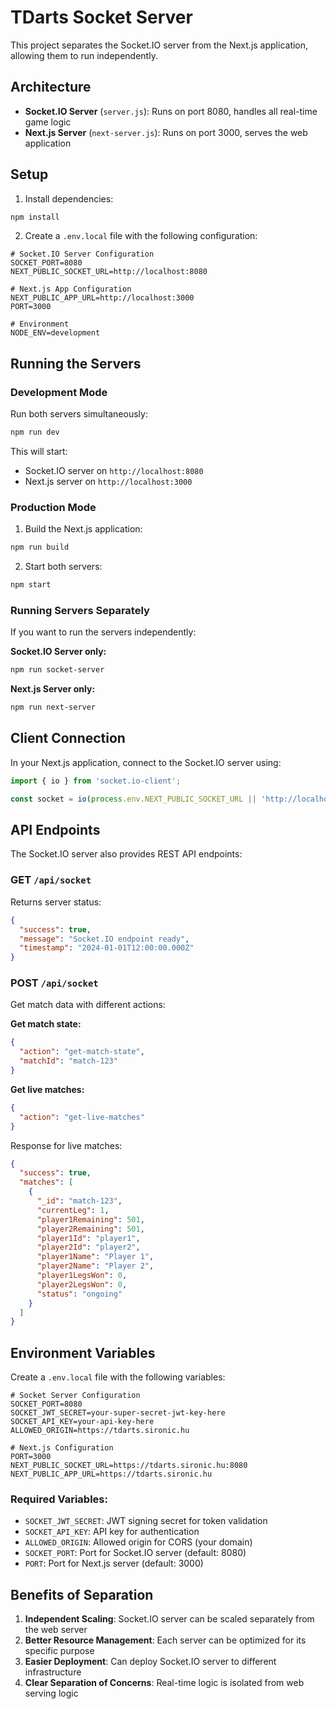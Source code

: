 # TDarts Socket Server

This project separates the Socket.IO server from the Next.js application, allowing them to run independently.

## Architecture

- **Socket.IO Server** (`server.js`): Runs on port 8080, handles all real-time game logic
- **Next.js Server** (`next-server.js`): Runs on port 3000, serves the web application

## Setup

1. Install dependencies:
```bash
npm install
```

2. Create a `.env.local` file with the following configuration:
```env
# Socket.IO Server Configuration
SOCKET_PORT=8080
NEXT_PUBLIC_SOCKET_URL=http://localhost:8080

# Next.js App Configuration
NEXT_PUBLIC_APP_URL=http://localhost:3000
PORT=3000

# Environment
NODE_ENV=development
```

## Running the Servers

### Development Mode
Run both servers simultaneously:
```bash
npm run dev
```

This will start:
- Socket.IO server on `http://localhost:8080`
- Next.js server on `http://localhost:3000`

### Production Mode
1. Build the Next.js application:
```bash
npm run build
```

2. Start both servers:
```bash
npm start
```

### Running Servers Separately

If you want to run the servers independently:

**Socket.IO Server only:**
```bash
npm run socket-server
```

**Next.js Server only:**
```bash
npm run next-server
```

## Client Connection

In your Next.js application, connect to the Socket.IO server using:

```javascript
import { io } from 'socket.io-client';

const socket = io(process.env.NEXT_PUBLIC_SOCKET_URL || 'http://localhost:8080');
```

## API Endpoints

The Socket.IO server also provides REST API endpoints:

### GET `/api/socket`
Returns server status:
```json
{
  "success": true,
  "message": "Socket.IO endpoint ready",
  "timestamp": "2024-01-01T12:00:00.000Z"
}
```

### POST `/api/socket`
Get match data with different actions:

**Get match state:**
```json
{
  "action": "get-match-state",
  "matchId": "match-123"
}
```

**Get live matches:**
```json
{
  "action": "get-live-matches"
}
```

Response for live matches:
```json
{
  "success": true,
  "matches": [
    {
      "_id": "match-123",
      "currentLeg": 1,
      "player1Remaining": 501,
      "player2Remaining": 501,
      "player1Id": "player1",
      "player2Id": "player2",
      "player1Name": "Player 1",
      "player2Name": "Player 2",
      "player1LegsWon": 0,
      "player2LegsWon": 0,
      "status": "ongoing"
    }
  ]
}
```

## Environment Variables

Create a `.env.local` file with the following variables:

```env
# Socket Server Configuration
SOCKET_PORT=8080
SOCKET_JWT_SECRET=your-super-secret-jwt-key-here
SOCKET_API_KEY=your-api-key-here
ALLOWED_ORIGIN=https://tdarts.sironic.hu

# Next.js Configuration
PORT=3000
NEXT_PUBLIC_SOCKET_URL=https://tdarts.sironic.hu:8080
NEXT_PUBLIC_APP_URL=https://tdarts.sironic.hu
```

### Required Variables:
- `SOCKET_JWT_SECRET`: JWT signing secret for token validation
- `SOCKET_API_KEY`: API key for authentication
- `ALLOWED_ORIGIN`: Allowed origin for CORS (your domain)
- `SOCKET_PORT`: Port for Socket.IO server (default: 8080)
- `PORT`: Port for Next.js server (default: 3000)

## Benefits of Separation

1. **Independent Scaling**: Socket.IO server can be scaled separately from the web server
2. **Better Resource Management**: Each server can be optimized for its specific purpose
3. **Easier Deployment**: Can deploy Socket.IO server to different infrastructure
4. **Clear Separation of Concerns**: Real-time logic is isolated from web serving logic
